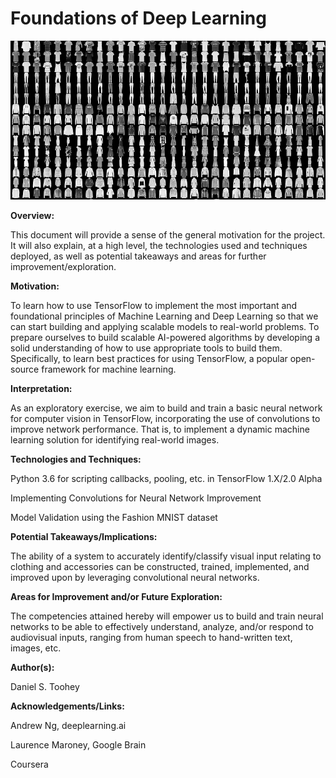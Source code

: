 # **Foundations of Deep Learning**
![FoundationsOfDeepLearning Image](FoundationsOfDeepLearning2.png)

**Overview:**

This document will provide a sense of the general motivation for the project. It will also explain, at a high level, the technologies used and techniques deployed, as well as potential takeaways and areas for further improvement/exploration.

**Motivation:**

To learn how to use TensorFlow to implement the most important and foundational principles of Machine Learning and Deep Learning so that we can start building and applying scalable models to real-world problems. To prepare ourselves to build scalable AI-powered algorithms by developing a solid understanding of how to use appropriate tools to build them. Specifically, to learn best practices for using TensorFlow, a popular open-source framework for machine learning.

**Interpretation:**

As an exploratory exercise, we aim to build and train a basic neural network for computer vision in TensorFlow, incorporating the use of convolutions to improve network performance. That is, to implement a dynamic machine learning solution for identifying real-world images.

**Technologies and Techniques:**

Python 3.6 for scripting callbacks, pooling, etc. in TensorFlow 1.X/2.0 Alpha

Implementing Convolutions for Neural Network Improvement

Model Validation using the Fashion MNIST dataset

**Potential Takeaways/Implications:**

The ability of a system to accurately identify/classify visual input relating to clothing and accessories can be constructed, trained, implemented, and improved upon by leveraging convolutional neural networks.

**Areas for Improvement and/or Future Exploration:**

The competencies attained hereby will empower us to build and train neural networks to be able to effectively understand, analyze, and/or respond to audiovisual inputs, ranging from human speech to hand-written text, images, etc.

**Author(s):**

Daniel S. Toohey

**Acknowledgements/Links:**

Andrew Ng, deeplearning.ai

Laurence Maroney, Google Brain

Coursera